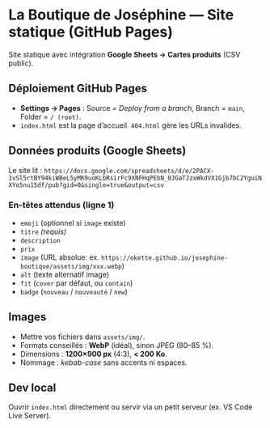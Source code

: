 # La Boutique de Joséphine — Site statique (GitHub Pages)

Site statique avec intégration **Google Sheets → Cartes produits** (CSV public).

## Déploiement GitHub Pages
- **Settings → Pages** : Source = *Deploy from a branch*, Branch = `main`, Folder = `/ (root)`.
- `index.html` est la page d’accueil. `404.html` gère les URLs invalides.

## Données produits (Google Sheets)
Le site lit :
`https://docs.google.com/spreadsheets/d/e/2PACX-1vSl5rtBY94kiWBeL5yMK9uoKLbRsirFc9XNFHqPEbN_0JGaTJzxWkdVX1Gjb7bC2YguiNXYo5nu15df/pub?gid=0&single=true&output=csv`

### En-têtes attendus (ligne 1)
- `emoji` (optionnel si `image` existe)
- `titre` *(requis)*
- `description`
- `prix`
- `image` (URL absolue: ex. `https://okette.github.io/josephine-boutique/assets/img/xxx.webp`)
- `alt` (texte alternatif image)
- `fit` (`cover` par défaut, ou `contain`)
- `badge` (`nouveau` / `nouveauté` / `new`)

## Images
- Mettre vos fichiers dans `assets/img/`.
- Formats conseillés : **WebP** (idéal), sinon JPEG (80–85 %).
- Dimensions : **1200×900 px** (4:3), **< 200 Ko**.
- Nommage : *kebab-case* sans accents ni espaces.

## Dev local
Ouvrir `index.html` directement ou servir via un petit serveur (ex. VS Code Live Server).
